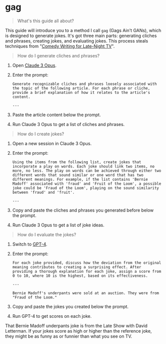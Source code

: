 # gag

> What's this guide all about?

This guide will introduce you to a method I call `gag` (Gags Ain't GANs), which is designed to generate jokes. It's got three main parts: generating cliches and phrases, creating jokes, and evaluating jokes. This process steals techniques from "[Comedy Writing for Late-Night TV](https://www.goodreads.com/en/book/show/22350931)".

> How do I generate cliches and phrases?

1. Open [Claude 3 Opus](https://claude.ai).

1. Enter the prompt:

   ```
   Generate recognizable cliches and phrases loosely associated with the topic of the following article. For each phrase or cliche, provide a brief explanation of how it relates to the article's content.

   ---
   ```

1. Paste the article content below the prompt.

1. Run Claude 3 Opus to get a list of cliches and phrases.

> How do I create jokes?

1. Open a new session in Claude 3 Opus.

1. Enter the prompt:

   ```
   Using the items from the following list, create jokes that incorporate a play on words. Each joke should link two items, no more, no less. The play on words can be achieved through either two different words that sound similar or one word that has two different meanings. For example, if the list contains 'Bernie Madoff' associated with 'fraud' and 'Fruit of the Loom', a possible joke could be 'Fraud of the Loom', playing on the sound similarity between 'fraud' and 'fruit'.

   ---
   ```

1. Copy and paste the cliches and phrases you generated before below the prompt.

1. Run Claude 3 Opus to get a list of joke ideas.

> How do I evaluate the jokes?

1. Switch to [GPT-4](https://chat.openai.com).

1. Enter the prompt:

   ```
   For each joke provided, discuss how the deviation from the original meaning contributes to creating a surprising effect. After providing a thorough explanation for each joke, assign a score from 0 to 10, where 10 is the highest, based on its effectiveness.

   ---

   Bernie Madoff's underpants were sold at an auction. They were from "Fraud of the Loom."
   ```

1. Copy and paste the jokes you created below the prompt.

1. Run GPT-4 to get scores on each joke.

That Bernie Madoff underpants joke is from the Late Show with David Letterman. If your jokes score as high or higher than the reference joke, they might be as funny as or funnier than what you see on TV.
